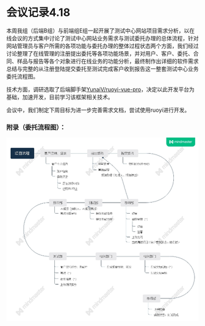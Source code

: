 # 会议记录4.18

本周我组（后端B组）与前端组E组一起开展了测试中心网站项目需求分析，以在线会议的方式集中讨论了测试中心网站业务需求与测试委托办理的总体流程，针对网站管理员与客户所需的各项功能与委托办理的整体过程状态两个方面，我们经过讨论整理了在线管理的注册提出委托等各项功能场景，并对用户、客户、委托、合同、样品与报告等各个对象进行在线业务的功能分析，最终制作出详细的软件需求总结与完整的从注册登陆提交委托至测试完成客户收到报告这一整套测试中心业务委托流程图。

技术方面，调研选取了后端脚手架[YunaiV/ruoyi-vue-pro](https://github.com/YunaiV/ruoyi-vue-pro)，决定以此开发平台为基础，加速开发，目前学习该框架相关技术。

会议中，我们制定下周目标为进一步完善需求文档，尝试使用ruoyi进行开发。



### 附录（委托流程图）：

![flow1](每周进展-B组-4.18.assets/flow1.jpg)